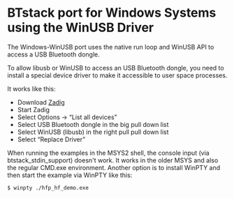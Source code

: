 # BTstack port for Windows Systems using the WinUSB Driver

The Windows-WinUSB port uses the native run loop and WinUSB API to access a USB Bluetooth dongle.

To allow libusb or WinUSB to access an USB Bluetooth dongle, you need to install a special device driver to make it accessible to user space processes. 

It works like this:
-  Download [Zadig](http://zadig.akeo.ie)
-  Start Zadig
-  Select Options -> “List all devices”
-  Select USB Bluetooth dongle in the big pull down list
-  Select WinUSB (libusb) in the right pull pull down list
-  Select “Replace Driver”

When running the examples in the MSYS2 shell, the console input (via btstack_stdin_support) doesn't work. It works in the older MSYS and also the regular CMD.exe environment. Another option is to install WinPTY and then start the example via WinPTY like this:

    $ winpty ./hfp_hf_demo.exe


